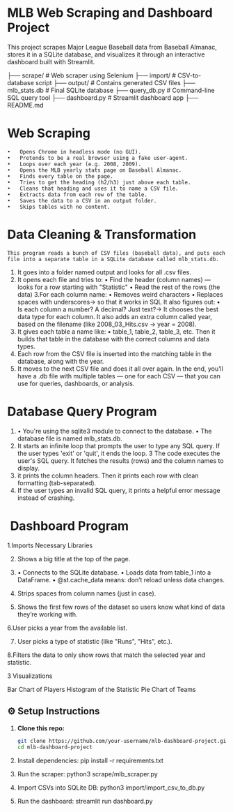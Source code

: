 # MLB Web Scraping and Dashboard Project

This project scrapes Major League Baseball data from Baseball Almanac, stores it in a SQLite database, and visualizes it through an interactive dashboard built with Streamlit.

├── scrape/ # Web scraper using Selenium
├── import/ # CSV-to-database script
├── output/ # Contains generated CSV files
├── mlb_stats.db # Final SQLite database
├── query_db.py # Command-line SQL query tool
├── dashboard.py # Streamlit dashboard app
├── README.md



# Web Scraping
    •	Opens Chrome in headless mode (no GUI).
	•	Pretends to be a real browser using a fake user-agent.
	•	Loops over each year (e.g. 2008, 2009).
	•	Opens the MLB yearly stats page on Baseball Almanac.
	•	Finds every table on the page.
	•	Tries to get the heading (h2/h3) just above each table.
	•	Cleans that heading and uses it to name a CSV file.
	•	Extracts data from each row of the table.
	•	Saves the data to a CSV in an output folder.
	•	Skips tables with no content.

# Data Cleaning & Transformation    

    This program reads a bunch of CSV files (baseball data), and puts each file into a separate table in a SQLite database called mlb_stats.db.

1. It goes into a folder named output and looks for all .csv files.
2. It opens each file and tries to:
	•	 Find the header (column names) — looks for a row starting with "Statistic"
	•	 Read the rest of the rows (the data)
3.For each column name:
	•	Removes weird characters
	•	Replaces spaces with underscores→ so that it works in SQL
It also figures out:
	•	Is each column a number? A decimal? Just text?→ It chooses the best data type for each column.
It also adds an extra column called year, based on the filename (like 2008_03_Hits.csv → year = 2008).
4. It gives each table a name like:
	•	table_1, table_2, table_3, etc.
Then it builds that table in the database with the correct columns and data types.
5. Each row from the CSV file is inserted into the matching table in the database, along with the year.
6. It moves to the next CSV file and does it all over again.
In the end, you’ll have a .db file with multiple tables — one for each CSV — that you can use for queries, dashboards, or analysis.

# Database Query Program

1. 	•	You're using the sqlite3 module to connect to the database.
	•	The database file is named mlb_stats.db.
2. It starts an infinite loop that prompts the user to type any SQL query.
   If the user types 'exit' or 'quit', it ends the loop.
3 The code executes the user's SQL query.
  It fetches the results (rows) and the column names to display.
4. it prints the column headers.
   Then it prints each row with clean formatting (tab-separated).
5. If the user types an invalid SQL query, it prints a helpful error message instead of crashing.

#  Dashboard Program

1.Imports Necessary Libraries

2. Shows a big title at the top of the page.

3.	•	Connects to the SQLite database.
	•	Loads data from table_1 into a DataFrame.
	•	@st.cache_data means: don’t reload unless data changes.
4. Strips spaces from column names (just in case).

5. Shows the first few rows of the dataset so users know what kind of data they’re working with.

6.User picks a year from the available list.

7. User picks a type of statistic (like "Runs", "Hits", etc.).

8.Filters the data to only show rows that match the selected year and statistic.

3 Visualizations

Bar Chart of Players
Histogram of the Statistic
Pie Chart of Teams

## ⚙️ Setup Instructions

1. **Clone this repo:**
   ```bash
   git clone https://github.com/your-username/mlb-dashboard-project.git
   cd mlb-dashboard-project

2. Install dependencies:
    pip install -r requirements.txt

3. Run the scraper:
    python3 scrape/mlb_scraper.py

4. Import CSVs into SQLite DB:
    python3 import/import_csv_to_db.py

5. Run the dashboard:
    streamlit run dashboard.py

